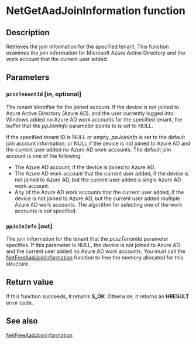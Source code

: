 # NetGetAadJoinInformation function

## Description

Retrieves the join information for the specified tenant. This function examines the join information for Microsoft Azure Active Directory and the work account that the current user added.

## Parameters

### `pcszTenantId` [in, optional]

The tenant identifier for the joined account. If the device
is not joined to Azure Active Directory (Azure AD), and the user currently logged into Windows added no Azure AD work accounts for the specified tenant,
the buffer that the *ppJoinInfo* parameter points to is set to NULL.

If the specified
tenant ID is NULL or empty, *ppJoinInfo* is set to the default
join account information, or NULL if the device is not joined to Azure AD and the current user added no Azure AD work accounts.
The default join account is one of the following:

* The Azure AD account, if the device is joined to Azure AD.
* The Azure AD work account that the current user added, if the device is not joined to Azure AD,
  but the current user added a single Azure AD work account.
* Any of the Azure AD work accounts that the current user added, if the device is not joined to Azure AD, but the current user added multiple
  Azure AD work accounts. The algorithm for selecting one of the work
  accounts is not specified.

### `ppJoinInfo` [out]

The join information for the tenant that the *pcszTenantId* parameter specifies. If this parameter is NULL, the device is not joined to Azure AD and the current user added no Azure AD work accounts. You must call
the [NetFreeAadJoinInformation](https://learn.microsoft.com/windows/desktop/api/lmjoin/nf-lmjoin-netfreeaadjoininformation) function to free the memory allocated for
this structure.

## Return value

If this function succeeds, it returns **S_OK**. Otherwise, it returns an **HRESULT** error code.

## See also

[NetFreeAadJoinInformation](https://learn.microsoft.com/windows/desktop/api/lmjoin/nf-lmjoin-netfreeaadjoininformation)
